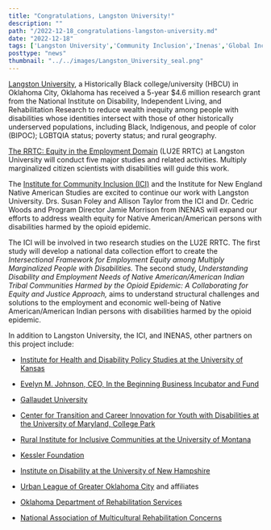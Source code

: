 ```yaml
---
title: "Congratulations, Langston University!"
description: ""
path: "/2022-12-18_congratulations-langston-university.md"
date: "2022-12-18"
tags: ['Langston University','Community Inclusion','Inenas','Global Inclusion']
posttype: "news"
thumbnail: "../../images/Langston_University_seal.png"
---
```


[Langston University](https://www.langston.edu/), a Historically Black college/university (HBCU) in Oklahoma City, Oklahoma has received a 5-year $4.6 million research grant from the National Institute on Disability, Independent Living, and Rehabilitation Research to reduce wealth inequity among people with disabilities whose identities intersect with those of other historically underserved populations, including Black, Indigenous, and people of color (BIPOC); LGBTQIA status; poverty status; and rural geography.

[The RRTC: Equity in the Employment Domain](https://acl.gov/grants/rehabilitation-research-and-training-centers-rrtc-equity-center-employment-domain) (LU2E RRTC) at Langston University will conduct five major studies and related activities. Multiply marginalized citizen scientists with disabilities will guide this work.

The [Institute for Community Inclusion (ICI)](https://www.communityinclusion.org/) and the Institute for New England Native American Studies are excited to continue our work with Langston University. Drs. Susan Foley and Allison Taylor from the ICI and Dr. Cedric Woods and Program Director Jamie Morrison from INENAS will expand our efforts to address wealth equity for Native American/American persons with disabilities harmed by the opioid epidemic.

The ICI will be involved in two research studies on the LU2E RRTC. The first study will develop a national data collection effort to create the _Intersectional Framework for Employment Equity among Multiply Marginalized People with Disabilities._ The second study, _Understanding Disability and Employment Needs of Native American/American Indian Tribal Communities Harmed by the Opioid Epidemic: A Collaborating for Equity and Justice Approach,_ aims to understand structural challenges and solutions to the employment and economic well-being of Native American/American Indian persons with disabilities harmed by the opioid epidemic.

In addition to Langston University, the ICI, and INENAS, other partners on this project include:

- [Institute for Health and Disability Policy Studies at the University of Kansas](https://ihdps.ku.edu/)

- [Evelyn M. Johnson, CEO, In the Beginning Business Incubator and Fund](https://inthebeginningco.com/)

- [Gallaudet University](https://gallaudet.edu/)

- [Center for Transition and Career Innovation for Youth with Disabilities at the University of Maryland, College Park](https://education.umd.edu/research/centers/ctci)

- [Rural Institute for Inclusive Communities at the University of Montana](https://www.umt.edu/rural-institute/)

- [Kessler Foundation](https://kesslerfoundation.org/)

- [Institute on Disability at the University of New Hampshire](https://iod.unh.edu/)

- [Urban League of Greater Oklahoma City](https://urbanleagueok.org/) and affiliates

- [Oklahoma Department of Rehabilitation Services](https://oklahoma.gov/okdrs.html)

- [National Association of Multicultural Rehabilitation Concerns](https://www.namrc.org/)
